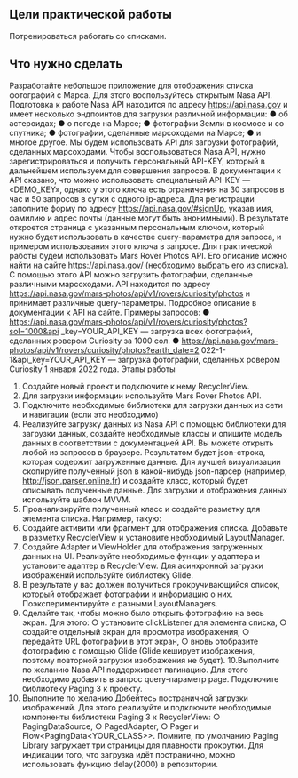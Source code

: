 ## Цели практической работы
Потренироваться работать со списками.
## Что нужно сделать
Разработайте небольшое приложение для отображения списка фотографий с
Марса. Для этого воспользуйтесь открытым Nasa API.
Подготовка к работе
Nasa API находится по адресу https://api.nasa.gov и имеет несколько
эндпоинтов для загрузки различной информации:
● об астероидах;
● о погоде на Марсе;
● фотографии Земли в космосе и со спутника;
● фотографии, сделанные марсоходами на Марсе;
● и многое другое.
Мы будем использовать API для загрузки фотографий, сделанных
марсоходами.
Чтобы воспользоваться Nasa API, нужно зарегистрироваться и получить
персональный API-KEY, который в дальнейшем используем для совершения
запросов. В документации к API сказано, что можно использовать специальный
API-KEY — «DEMO_KEY», однако у этого ключа есть ограничения на 30
запросов в час и 50 запросов в сутки с одного ip-адреса.
Для регистрации заполните форму по адресу https://api.nasa.gov/#signUp,
указав имя, фамилию и адрес почты (данные могут быть анонимными). В
результате откроется страница с указанным персональным ключом, который
нужно будет использовать в качестве query-параметра для запроса, и
примером использования этого ключа в запросе.
Для практической работы будем использовать Mars Rover Photos API. Его
описание можно найти на сайте https://api.nasa.gov/ (необходимо выбрать его
из списка).
С помощью этого API можно загрузить фотографии, сделанные различными
марсоходами. API находится по адресу
https://api.nasa.gov/mars-photos/api/v1/rovers/curiosity/photos и принимает
различные query-параметры. Подробное описание в документации к API на
сайте.
Примеры запросов:
● https://api.nasa.gov/mars-photos/api/v1/rovers/curiosity/photos?sol=1000&api
_key=YOUR_API_KEY — загрузка всех фотографий, сделанных ровером
Curiosity за 1000 сол.
● https://api.nasa.gov/mars-photos/api/v1/rovers/curiosity/photos?earth_date=2
022-1-1&api_key=YOUR_API_KEY — загрузка фотографий, сделанных
ровером Curiosity 1 января 2022 года.
Этапы работы
1. Создайте новый проект и подключите к нему RecyclerView.
2. Для загрузки информации используйте Mars Rover Photos API.
3. Подключите необходимые библиотеки для загрузки данных из сети и
навигации (если это необходимо)
4. Реализуйте загрузку данных из Nasa API с помощью библиотеки для
загрузки данных, создайте необходимые классы и опишите модель
данных в соответствии с документацией API.
Вы можете открыть любой из запросов в браузере. Результатом будет
json-строка, которая содержит загруженные данные. Для лучшей
визуализации скопируйте полученный json в какой-нибудь json-парсер
(например, http://json.parser.online.fr) и создайте класс, который будет
описывать полученные данные.
Для загрузки и отображения данных используйте шаблон MVVM.
5. Проанализируйте полученный класс и создайте разметку для элемента
списка. Например, такую:
6. Создайте активити или фрагмент для отображения списка. Добавьте в
разметку RecyclerView и установите необходимый LayoutManager.
7. Создайте Adapter и ViewHolder для отображения загруженных данных на
UI. Реализуйте необходимые функции у адаптера и установите адаптер в
RecyclerView. Для асинхронной загрузки изображений используйте
библиотеку Glide.
8. В результате у вас должен получиться прокручивающийся список,
который отображает фотографии и информацию о них.
Поэкспериментируйте с разными LayoutManagers.
9. Сделайте так, чтобы можно было открыть фотографию на весь экран.
Для этого:
○ установите clickListener для элемента списка,
○ создайте отдельный экран для просмотра изображения,
○ передайте URL фотографии в этот экран,
○ вновь отобразите фотографию с помощью Glide (Glide кеширует
изображения, поэтому повторной загрузки изображения не будет).
10.Выполните по желанию
Nasa API поддерживает пагинацию. Для этого необходимо добавить в
запрос query-параметр page. Подключите библиотеку Paging 3 к проекту.
11. Выполните по желанию
Добейтесь постраничной загрузки изображений. Для этого реализуйте и
подключите необходимые компоненты библиотеки Paging 3 к
RecyclerView:
○ PagingDataSource,
○ PagedAdapter,
○ Pager и Flow<PagingData<YOUR_CLASS>>.
Помните, по умолчанию Paging Library загружает три страницы для плавности
прокрутки. Для индикации того, что загрузка идёт постранично, можно
использовать функцию delay(2000) в репозитории.
